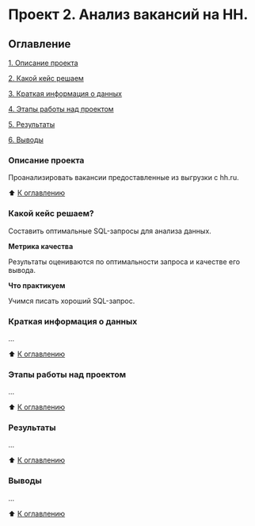 # Проект 2. Анализ вакансий на HH.

## Оглавление
[1. Описание проекта](https://github.com/DmitriyVitalyevich/sf_data_science/tree/main/Project_0/README.md#Описание-проекта)

[2. Какой кейс решаем](https://github.com/DmitriyVitalyevich/sf_data_science/tree/main/Project_0/README.md#Какой=кейс-решаем?)

[3. Краткая информация о данных](https://github.com/DmitriyVitalyevich/sf_data_science/tree/main/Project_0/README.md#Краткая-информация-о-данных)

[4. Этапы работы над проектом](https://github.com/DmitriyVitalyevich/sf_data_science/tree/main/Project_0/README.md#Этапы-работы-над-проектом)

[5. Результаты](https://github.com/DmitriyVitalyevich/sf_data_science/tree/main/Project_0/README.md#Результаты)

[6. Выводы](https://github.com/DmitriyVitalyevich/sf_data_science/tree/main/Project_0/README.md#Выводы)

### Описание проекта
Проанализировать вакансии предоставленные из выгрузки с hh.ru.

:arrow_up: [К оглавлению](https://github.com/DmitriyVitalyevich/sf_data_science/tree/main/Project_0/README.md#Оглавление)

### Какой кейс решаем?
Составить оптимальные SQL-запросы для анализа данных. 

**Метрика качества**

Результаты оцениваются по оптимальности запроса и качестве его вывода.

**Что практикуем** 

Учимся писать хороший SQL-запрос.

### Краткая информация о данных
...

:arrow_up: [К оглавлению](https://github.com/DmitriyVitalyevich/sf_data_science/tree/main/Project_0/README.md#Оглавление)

### Этапы работы над проектом
...

:arrow_up: [К оглавлению](https://github.com/DmitriyVitalyevich/sf_data_science/tree/main/Project_0/README.md#Оглавление)

### Результаты 
...

:arrow_up: [К оглавлению](https://github.com/DmitriyVitalyevich/sf_data_science/tree/main/Project_0/README.md#Оглавление)

### Выводы 
...

:arrow_up: [К оглавлению](https://github.com/DmitriyVitalyevich/sf_data_science/tree/main/Project_0/README.md#Оглавление)